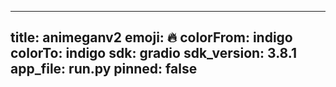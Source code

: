 
---
title: animeganv2 
emoji: 🔥
colorFrom: indigo
colorTo: indigo
sdk: gradio
sdk_version: 3.8.1
app_file: run.py
pinned: false
---
